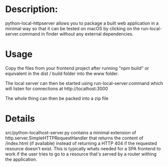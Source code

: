 # Description:
python-local-httpserver allows you to package a built web application in a minimal way so that it can be tested on macOS by clicking on the run-local-server.command in finder without any external dependencies.

# Usage
Copy the files from your frontend project after running "npm build" or equivalent in the dist / build folder into the www folder.

The local server can then be started using run-local-server.command which will listen for connections at http://localhost:3000

The whole thing can then be packed into a zip file

# Details
src/python-localhost-server.py contains a minimal extension of http.server.SimpleHTTPRequestHandler that returns the content of /index.html (if available) instead of returning a HTTP 404 if the requested resource doesn't exist. This is typically whats needed for a SPA frontend to work if the user tries to go to a resource that's served by a router withing the application.
